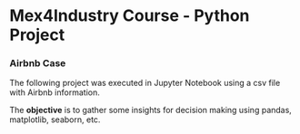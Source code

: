 # Mex4Industry Course - Python Project
### Airbnb Case

The following project was executed in Jupyter Notebook using a csv file with Airbnb information. 

The **objective** is to gather some insights for decision making using pandas, matplotlib, seaborn, etc.

